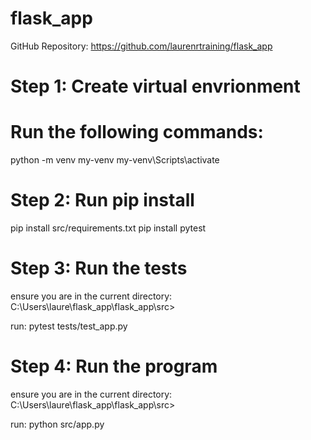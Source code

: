 # flask_app

GitHub Repository: https://github.com/laurenrtraining/flask_app

# Step 1: Create virtual envrionment

# Run the following commands:

python -m venv my-venv
my-venv\Scripts\activate

# Step 2: Run pip install

pip install src/requirements.txt
pip install pytest

# Step 3: Run the tests

ensure you are in the current directory: C:\Users\laure\flask_app\flask_app\src>

run: pytest tests/test_app.py

# Step 4: Run the program

ensure you are in the current directory: C:\Users\laure\flask_app\flask_app\src>

run: python src/app.py
